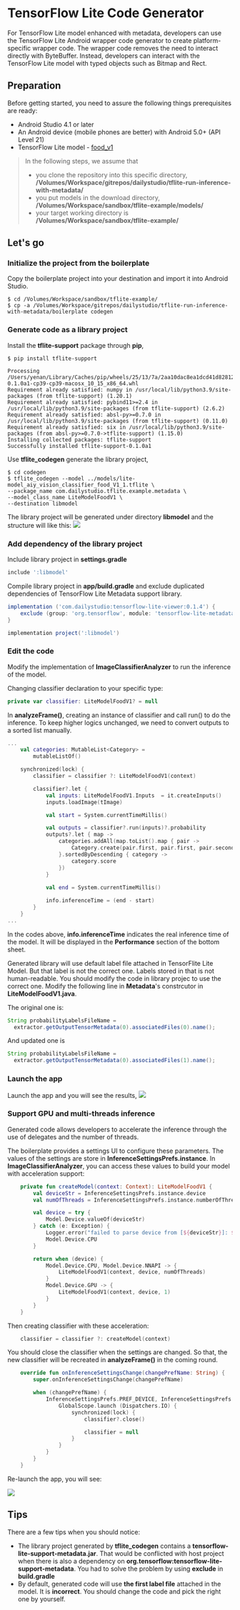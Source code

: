 # TensorFlow Lite Code Generator

For TensorFlow Lite model enhanced with metadata, developers can use the TensorFlow Lite Android wrapper code generator to create platform-specific wrapper code. The wrapper code removes the need to interact directly with ByteBuffer. Instead, developers can interact with the TensorFlow Lite model with typed objects such as Bitmap and Rect.

## Preparation
Before getting started, you need to assure the following things prerequisites are ready:

- Android Studio 4.1 or later
- An Android device (mobile phones are better) with Android 5.0+ (API Level 21)
- TensorFlow Lite model - [food_v1](https://tfhub.dev/google/aiy/vision/classifier/food_V1/1)

> In the following steps, we assume that 
>
> - you clone the repository into this specific directory, **/Volumes/Workspace/gitrepos/dailystudio/tflite-run-inference-with-metadata/** 
> - you put models in the download directory, **/Volumes/Workspace/sandbox/tflite-example/models/** 
> - your target working directory is **/Volumes/Workspace/sandbox/tflite-example/**

## Let's go

### Initialize the project from the boilerplate

Copy the boilerplate project into your destination and import it into Android Studio.

``` Shell
$ cd /Volumes/Workspace/sandbox/tflite-example/
$ cp -a /Volumes/Workspace/gitrepos/dailystudio/tflite-run-inference-with-metadata/boilerplate codegen
```

### Generate code as a library project
Install the **tflite-support** package through **pip**,

``` Shell
$ pip install tflite-support

Processing /Users/yenan/Library/Caches/pip/wheels/25/13/7a/2aa10dac8ea1dcd41d828123b7904e7174d135870bd4a07fa1/tflite_support-0.1.0a1-cp39-cp39-macosx_10_15_x86_64.whl
Requirement already satisfied: numpy in /usr/local/lib/python3.9/site-packages (from tflite-support) (1.20.1)
Requirement already satisfied: pybind11>=2.4 in /usr/local/lib/python3.9/site-packages (from tflite-support) (2.6.2)
Requirement already satisfied: absl-py>=0.7.0 in /usr/local/lib/python3.9/site-packages (from tflite-support) (0.11.0)
Requirement already satisfied: six in /usr/local/lib/python3.9/site-packages (from absl-py>=0.7.0->tflite-support) (1.15.0)
Installing collected packages: tflite-support
Successfully installed tflite-support-0.1.0a1
```

Use **tflite_codegen** generate the library project,

```Shell
$ cd codegen
$ tflite_codegen --model ../models/lite-model_aiy_vision_classifier_food_V1_1.tflite \
--package_name com.dailystudio.tflite.example.metadata \
--model_class_name LiteModelFoodV1 \
--destination libmodel
```

The library project will be generated under directory **libmodel** and the structure  will like this:
![](../.github/code_gen_1.png)

### Add dependency of the library project
Include library project in **settings.gradle**

```Groovy
include ':libmodel'
```
Compile library project in **app/build.gradle** and exclude duplicated dependencies of TensorFlow Lite Metadata support library.

```Groovy
implementation ('com.dailystudio:tensorflow-lite-viewer:0.1.4') {
    exclude (group: 'org.tensorflow', module: 'tensorflow-lite-metadata')
}

implementation project(':libmodel')

```

### Edit the code

Modify the implementation of **ImageClassifierAnalyzer** to run the inference of the model.

Changing classifier declaration to your specific type:

```Kotlin
private var classifier: LiteModelFoodV1? = null
```

In **analyzeFrame()**, creating an instance of classifier and call run() to do the inference. To keep higher logics unchanged,  we need to convert outputs to a sorted list manually.

```Kotlin
...
    val categories: MutableList<Category> =
        mutableListOf()

    synchronized(lock) {
        classifier = classifier ?: LiteModelFoodV1(context)

        classifier?.let {
            val inputs: LiteModelFoodV1.Inputs  = it.createInputs()
            inputs.loadImage(tImage)

            val start = System.currentTimeMillis()

            val outputs = classifier?.run(inputs)?.probability
            outputs?.let { map ->
                categories.addAll(map.toList().map { pair ->
                    Category.create(pair.first, pair.first, pair.second)
                }.sortedByDescending { category ->
                    category.score
                })
            }
            
            val end = System.currentTimeMillis()

            info.inferenceTime = (end - start)
        }
    }
...
```

In the codes above, **info.inferenceTime** indicates the real inference time of the model. It will be displayed in the **Performance** section of the bottom sheet.

Generated library will use default label file attached in TensorFlite Lite Model. But that label is not the correct one. Labels stored in that is not human-readable. You should modify the code in library projec to use the correct one. Modify the following line in **Metadata**'s constrcutor in **LiteModelFoodV1.java**.

The original one is:

```java
String probabilityLabelsFileName =
  extractor.getOutputTensorMetadata(0).associatedFiles(0).name();
```

And updated one is

```java
String probabilityLabelsFileName =
  extractor.getOutputTensorMetadata(0).associatedFiles(1).name();
```


### Launch the app

Launch the app and you will see the results,
![](../.github/code_gen_2.png)

### Support GPU and multi-threads inference
Generated code allows developers to accelerate the inference through the use of delegates and the number of threads.

The boilerplate provides a settings UI to configure these parameters. The values of the settings are store in **InferenceSettingsPrefs.instance**. In **ImageClassifierAnalyzer**, you can access these values to build your model with acceleration support:

```Kotlin
    private fun createModel(context: Context): LiteModelFoodV1 {
        val deviceStr = InferenceSettingsPrefs.instance.device
        val numOfThreads = InferenceSettingsPrefs.instance.numberOfThreads

        val device = try {
            Model.Device.valueOf(deviceStr)
        } catch (e: Exception) {
            Logger.error("failed to parse device from [${deviceStr}]: $e")
            Model.Device.CPU
        }

        return when (device) {
            Model.Device.CPU, Model.Device.NNAPI -> {
                LiteModelFoodV1(context, device, numOfThreads)
            }
            Model.Device.GPU -> {
                LiteModelFoodV1(context, device, 1)
            }
        }
    }

```

Then creating classifier with these acceleration:

```Kotlin
    classifier = classifier ?: createModel(context)
```

You should close the classifier when the settings are changed. So that, the new classifier will be recreated in **analyzeFrame()** in the coming round.

```Kotlin
    override fun onInferenceSettingsChange(changePrefName: String) {
        super.onInferenceSettingsChange(changePrefName)

        when (changePrefName) {
            InferenceSettingsPrefs.PREF_DEVICE, InferenceSettingsPrefs.PREF_NUMBER_OF_THREADS -> {
                GlobalScope.launch (Dispatchers.IO) {
                    synchronized(lock) {
                        classifier?.close()

                        classifier = null
                    }
                }
            }
        }
    }
```

Re-launch the app, you will see:

![](../.github/code_gen_3.png)

## Tips

There are a few tips when you should notice:

- The library project generated by **tflite_codegen** contains a **tensorflow-lite-support-metadata.jar**. That would be conflicted with host project when there is also a dependency on **org.tensorflow:tensorflow-lite-support-metadata**. You had to solve the problem by using **exclude** in **build.gradle**
- By default, generated code will use **the first label file** attached in the model. It is **incorrect**. You should change the code and pick the right one by yourself.
